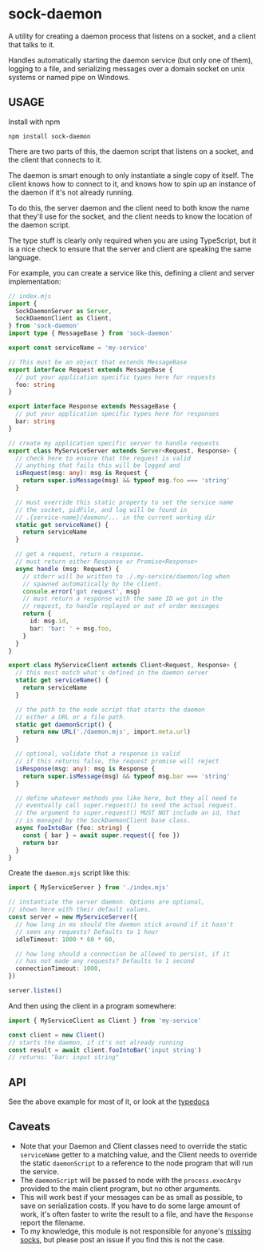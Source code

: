 # sock-daemon

A utility for creating a daemon process that listens on a socket,
and a client that talks to it.

Handles automatically starting the daemon service (but only one
of them), logging to a file, and serializing messages over a
domain socket on unix systems or named pipe on Windows.

## USAGE

Install with npm

```
npm install sock-daemon
```

There are two parts of this, the daemon script that listens on a
socket, and the client that connects to it.

The daemon is smart enough to only instantiate a single copy of
itself. The client knows how to connect to it, and knows how to
spin up an instance of the daemon if it's not already running.

To do this, the server daemon and the client need to both know
the name that they'll use for the socket, and the client needs to
know the location of the daemon script.

The type stuff is clearly only required when you are using
TypeScript, but it is a nice check to ensure that the server and
client are speaking the same language.

For example, you can create a service like this, defining a
client and server implementation:

```ts
// index.mjs
import {
  SockDaemonServer as Server,
  SockDaemonClient as Client,
} from 'sock-daemon'
import type { MessageBase } from 'sock-daemon'

export const serviceName = 'my-service'

// This must be an object that extends MessageBase
export interface Request extends MessageBase {
  // put your application specific types here for requests
  foo: string
}

export interface Response extends MessageBase {
  // put your application specific types here for responses
  bar: string
}

// create my application specific server to handle requests
export class MyServiceServer extends Server<Request, Response> {
  // check here to ensure that the request is valid
  // anything that fails this will be logged and
  isRequest(msg: any): msg is Request {
    return super.isMessage(msg) && typeof msg.foo === 'string'
  }

  // must override this static property to set the service name
  // the socket, pidFile, and log will be found in
  // .{service-name}/daemon/... in the current working dir
  static get serviceName() {
    return serviceName
  }

  // get a request, return a response.
  // must return either Response or Promise<Response>
  async handle (msg: Request) {
    // stderr will be written to ./.my-service/daemon/log when
    // spawned automatically by the client.
    console.error('got request', msg)
    // must return a response with the same ID we got in the
    // request, to handle replayed or out of order messages
    return {
      id: msg.id,
      bar: 'bar: ' + msg.foo,
    }
  }
}

export class MyServiceClient extends Client<Request, Response> {
  // this must match what's defined in the daemon server
  static get serviceName() {
    return serviceName
  }

  // the path to the node script that starts the daemon
  // either a URL or a file path.
  static get daemonScript() {
    return new URL('./daemon.mjs', import.meta.url)
  }

  // optional, validate that a response is valid
  // if this returns false, the request promise will reject
  isResponse(msg: any): msg is Response {
    return super.isMessage(msg) && typeof msg.bar === 'string'
  }

  // define whatever methods you like here, but they all need to
  // eventually call super.request() to send the actual request.
  // the argument to super.request() MUST NOT include an id, that
  // is managed by the SockDaemonClient base class.
  async fooIntoBar (foo: string) {
    const { bar } = await super.request({ foo })
    return bar
  }
}
```

Create the `daemon.mjs` script like this:

```ts
import { MyServiceServer } from './index.mjs'

// instantiate the server daemon. Options are optional,
// shown here with their default values.
const server = new MyServiceServer({
  // how long in ms should the daemon stick around if it hasn't
  // seen any requests? Defaults to 1 hour
  idleTimeout: 1000 * 60 * 60,

  // how long should a connection be allowed to persist, if it
  // has not made any requests? Defaults to 1 second
  connectionTimeout: 1000,
})

server.listen()
```

And then using the client in a program somewhere:

```ts
import { MyServiceClient as Client } from 'my-service'

const client = new Client()
// starts the daemon, if it's not already running
const result = await client.fooIntoBar('input string')
// returns: "bar: input string"
```

## API

See the above example for most of it, or look at the
[typedocs](https://isaacs.github.io/sock-daemon)

## Caveats

- Note that your Daemon and Client classes need to override the
  static `serviceName` getter to a matching value, and the Client
  needs to override the static `daemonScript` to a reference to
  the node program that will run the service.
- The `daemonScript` will be passed to node with the
  `process.execArgv` provided to the main client program, but no
  other arguments.
- This will work best if your messages can be as small as
  possible, to save on serialization costs. If you have to do
  some large amount of work, it's often faster to write the
  result to a file, and have the `Response` report the filename.
- To my knowledge, this module is not responsible for anyone's
  [missing socks](https://en.uncyclopedia.co/wiki/Sock_demon),
  but please post an issue if you find this is not the case.
